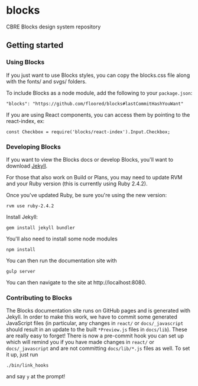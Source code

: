 # blocks

CBRE Blocks design system repository

## Getting started

### Using Blocks

If you just want to use Blocks styles, you can copy the blocks.css file along with the fonts/ and svgs/ folders.

To include Blocks as a node module, add the following to your `package.json`:
```
"blocks": "https://github.com/floored/blocks#lastCommitHashYouWant"
```

If you are using React components, you can access them by pointing to the react-index, ex:
```
const Checkbox = require('blocks/react-index').Input.Checkbox;
```

### Developing Blocks

If you want to view the Blocks docs or develop Blocks, you'll want to download [Jekyll](https://jekyllrb.com/).

For those that also work on Build or Plans, you may need to update RVM and your Ruby version (this is currently using Ruby 2.4.2).

Once you've updated Ruby, be sure you're using the new version:
```
rvm use ruby-2.4.2
```

Install Jekyll:
```
gem install jekyll bundler
```

You'll also need to install some node modules

```
npm install
```

You can then run the documentation site with

```
gulp server
```

You can then navigate to the site at http://localhost:8080.

### Contributing to Blocks

The Blocks documentation site runs on GitHub pages and is generated with Jekyll. In order to make this work, we have to commit some generated JavaScript files (in particular, any changes in `react/` or `docs/_javascript` should result in an update to the built `*Preview.js` files in `docs/lib`). These are really easy to forget! There is now a pre-commit hook you can set up which will remind you if you have made changes in `react/` or `docs/_javascript` and are not committing `docs/lib/*.js` files as well. To set it up, just run

```
./bin/link_hooks
```
and say `y` at the prompt!
